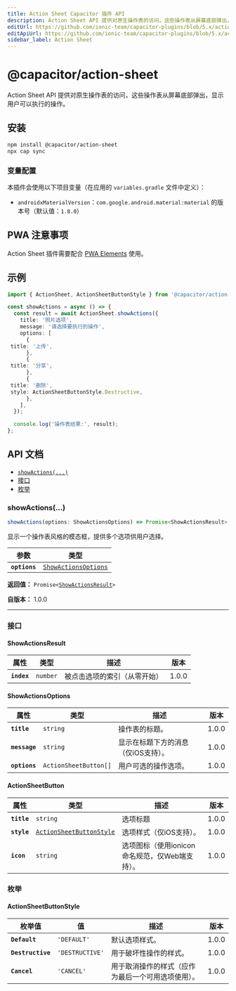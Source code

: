 ```yaml
---
title: Action Sheet Capacitor 插件 API
description: Action Sheet API 提供对原生操作表的访问，这些操作表从屏幕底部弹出，显示用户可以执行的操作。
editUrl: https://github.com/ionic-team/capacitor-plugins/blob/5.x/action-sheet/README.md
editApiUrl: https://github.com/ionic-team/capacitor-plugins/blob/5.x/action-sheet/src/definitions.ts
sidebar_label: Action Sheet
---
```


# @capacitor/action-sheet

Action Sheet API 提供对原生操作表的访问，这些操作表从屏幕底部弹出，显示用户可以执行的操作。

## 安装

```bash
npm install @capacitor/action-sheet
npx cap sync
```

### 变量配置

本插件会使用以下项目变量（在应用的 `variables.gradle` 文件中定义）：

- `androidxMaterialVersion`：`com.google.android.material:material` 的版本号（默认值：`1.8.0`）

## PWA 注意事项

Action Sheet 插件需要配合 [PWA Elements](https://capacitorjs.com/docs/web/pwa-elements) 使用。

## 示例

```typescript
import { ActionSheet, ActionSheetButtonStyle } from '@capacitor/action-sheet';

const showActions = async () => {
  const result = await ActionSheet.showActions({
    title: '照片选项',
    message: '请选择要执行的操作',
    options: [
      {
 title: '上传',
      },
      {
 title: '分享',
      },
      {
 title: '删除',
 style: ActionSheetButtonStyle.Destructive,
      },
    ],
  });

  console.log('操作表结果:', result);
};
```

## API 文档

<docgen-index>

* [`showActions(...)`](#showactions)
* [接口](#interfaces)
* [枚举](#enums)

</docgen-index>

<docgen-api>
<!--Update the source file JSDoc comments and rerun docgen to update the docs below-->

### showActions(...)

```typescript
showActions(options: ShowActionsOptions) => Promise<ShowActionsResult>
```

显示一个操作表风格的模态框，提供多个选项供用户选择。

| 参数          | 类型                                                              |
| ------------- | ----------------------------------------------------------------- |
| **`options`** | <code><a href="#showactionsoptions">ShowActionsOptions</a></code> |

**返回值：** <code>Promise&lt;<a href="#showactionsresult">ShowActionsResult</a>&gt;</code>

**自版本：** 1.0.0

--------------------


### 接口


#### ShowActionsResult

| 属性          | 类型                | 描述                                     | 版本 |
| ----------- | ------------------- | ---------------------------------------- | ----- |
| **`index`** | <code>number</code> | 被点击选项的索引（从零开始） | 1.0.0 |


#### ShowActionsOptions

| 属性            | 类型                             | 描述                                                                 | 版本 |
| ------------- | -------------------------------- | ------------------------------------------------------------------- | ----- |
| **`title`**   | <code>string</code>              | 操作表的标题。                                                 | 1.0.0 |
| **`message`** | <code>string</code>              | 显示在标题下方的消息（仅iOS支持）。                          | 1.0.0 |
| **`options`** | <code>ActionSheetButton[]</code> | 用户可选的操作选项。                                           | 1.0.0 |


#### ActionSheetButton

| 属性            | 类型                                                                      | 描述                                                                                | 版本 |
| ----------- | ------------------------------------------------------------------------- | ---------------------------------------------------------------------------------- | ----- |
| **`title`** | <code>string</code>                                                       | 选项标题                                                                          | 1.0.0 |
| **`style`** | <code><a href="#actionsheetbuttonstyle">ActionSheetButtonStyle</a></code> | 选项样式（仅iOS支持）。                                                      | 1.0.0 |
| **`icon`**  | <code>string</code>                                                       | 选项图标（使用ionicon命名规范，仅Web端支持）。                             | 1.0.0 |


### 枚举


#### ActionSheetButtonStyle

| 枚举值           | 值                      | 描述                                                                                                 | 版本 |
| ----------------- | -------------------------- | --------------------------------------------------------------------------------------------------- | ----- |
| **`Default`**     | <code>'DEFAULT'</code>     | 默认选项样式。                                                                                   | 1.0.0 |
| **`Destructive`** | <code>'DESTRUCTIVE'</code> | 用于破坏性操作的样式。                                                                       | 1.0.0 |
| **`Cancel`**      | <code>'CANCEL'</code>      | 用于取消操作的样式（应作为最后一个可用选项使用）。                                      | 1.0.0 |

</docgen-api>